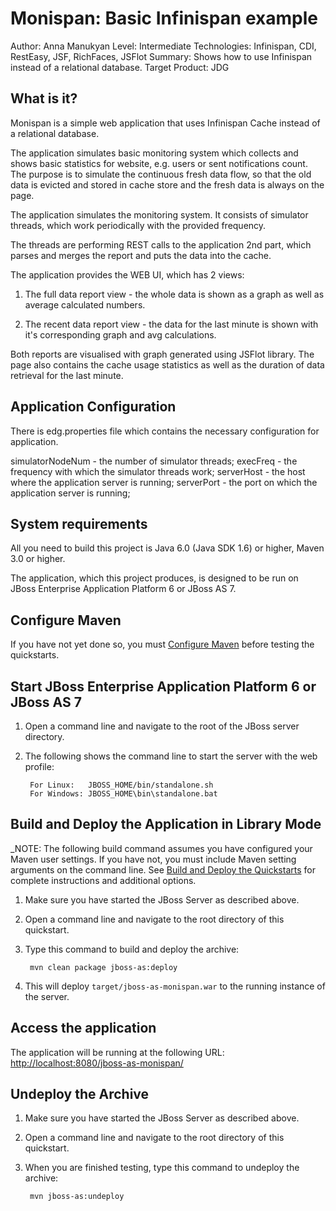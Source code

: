 Monispan: Basic Infinispan example
=================================
Author: Anna Manukyan
Level: Intermediate
Technologies: Infinispan, CDI, RestEasy, JSF, RichFaces, JSFlot
Summary: Shows how to use Infinispan instead of a relational database.
Target Product: JDG

What is it?
-----------

Monispan is a simple web application that uses Infinispan Cache instead of a relational database.

The application simulates basic monitoring system which collects and shows basic statistics for website, e.g. users or sent notifications count.
The purpose is to simulate the continuous fresh data flow, so that the old data is evicted and stored in cache store and the fresh data is always on the page.

The application simulates the monitoring system. It consists of simulator threads, which work periodically with the provided frequency.

The threads are performing REST calls to the application 2nd part, which parses and merges the report and puts the data into the cache.

The application provides the WEB UI, which has 2 views:
1. The full data report view - the whole data is shown as a graph as well as average calculated numbers.

2. The recent data report view - the data for the last minute is shown with it's corresponding graph and avg calculations.

Both reports are visualised with graph generated using JSFlot library.
The page also contains the cache usage statistics as well as the duration of data retrieval for the last minute.

Application Configuration
-------------------------

There is edg.properties file which contains the necessary configuration for application.

simulatorNodeNum           - the number of simulator threads;
execFreq                   - the frequency with which the simulator threads work;
serverHost                 - the host where the application server is running;
serverPort                 - the port on which the application server is running;

System requirements
-------------------

All you need to build this project is Java 6.0 (Java SDK 1.6) or higher, Maven 3.0 or higher.

The application, which this project produces, is designed to be run on JBoss Enterprise Application Platform 6 or JBoss AS 7.

 
Configure Maven
---------------

If you have not yet done so, you must [Configure Maven](../README.md#configure-maven-) before testing the quickstarts.


Start JBoss Enterprise Application Platform 6 or JBoss AS 7
-----------------------------------------------------------

1. Open a command line and navigate to the root of the JBoss server directory.
2. The following shows the command line to start the server with the web profile:

        For Linux:   JBOSS_HOME/bin/standalone.sh
        For Windows: JBOSS_HOME\bin\standalone.bat


Build and Deploy the Application in Library Mode
-----------------------------------------------

_NOTE: The following build command assumes you have configured your Maven user settings. If you have not, you must include Maven setting arguments on the command line. See [Build and Deploy the Quickstarts](../README.md#buildanddeploy) for complete instructions and additional options.

1. Make sure you have started the JBoss Server as described above.
2. Open a command line and navigate to the root directory of this quickstart.
3. Type this command to build and deploy the archive:

        mvn clean package jboss-as:deploy
        
4. This will deploy `target/jboss-as-monispan.war` to the running instance of the server.
 

Access the application
---------------------

The application will be running at the following URL: <http://localhost:8080/jboss-as-monispan/>


Undeploy the Archive
--------------------

1. Make sure you have started the JBoss Server as described above.
2. Open a command line and navigate to the root directory of this quickstart.
3. When you are finished testing, type this command to undeploy the archive:

        mvn jboss-as:undeploy